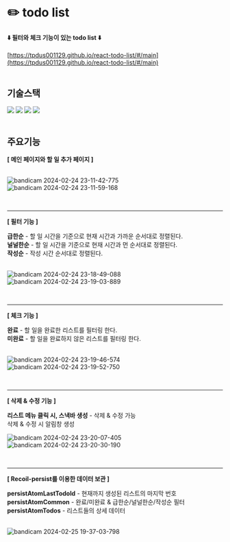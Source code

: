 # ✏️ todo list

#### ⬇️ 필터와 체크 기능이 있는 todo list ⬇️

[https://tpdus001129.github.io/react-todo-list/#/main](https://tpdus001129.github.io/react-todo-list/#/main)<br/><br/>

## 기술스택

<div align="left">  
  <img src="https://img.shields.io/badge/React-61DAFB?style=flat-square&logo=React&logoColor=black"/>
  <img src="https://img.shields.io/badge/MUI-007FFF?style=flat-square&logo=MUI&logoColor=white"/>
  <img src="https://img.shields.io/badge/Tailwind CSS-06B6D4?style=flat-square&logo=Tailwind CSS&logoColor=white"/>
  <img src="https://img.shields.io/badge/Recoil-3578E5?style=flat-square&logo=Recoil&logoColor=white"/>
</div>
<br/>

## 주요기능

**[ 메인 페이지와 할 일 추가 페이지 ]**  
<br />

![bandicam 2024-02-24 23-11-42-775](https://github.com/tpdus001129/react-todo-list/assets/113432040/40cd03fa-ae2e-4b5e-bcd3-fe7fe2bf7946)
![bandicam 2024-02-24 23-11-59-168](https://github.com/tpdus001129/react-todo-list/assets/113432040/06882ecf-3091-4bea-ad4e-a766c64bdc5b)

<br /><hr />

**[ 필터 기능 ]**
<br />

**급한순** - 할 일 시간을 기준으로 현재 시간과 가까운 순서대로 정렬된다.  
**널널한순** - 할 일 시간을 기준으로 현재 시간과 먼 순서대로 정렬된다.  
**작성순** - 작성 시간 순서대로 정렬된다.  
<br />

![bandicam 2024-02-24 23-18-49-088](https://github.com/tpdus001129/react-todo-list/assets/113432040/4c92baca-a7c1-4e72-94c5-b1e7fd907342)
![bandicam 2024-02-24 23-19-03-889](https://github.com/tpdus001129/react-todo-list/assets/113432040/707453e6-4bde-4fed-9187-0680eb9ce95a)

<br /><hr />

**[ 체크 기능 ]**
<br />

**완료** - 할 일을 완료한 리스트를 필터링 한다.  
**미완료** - 할 일을 완료하지 않은 리스트를 필터링 한다.  
<br />

![bandicam 2024-02-24 23-19-46-574](https://github.com/tpdus001129/react-todo-list/assets/113432040/77cd35ad-dc2a-44aa-ba3e-bc5eda4d1fdb)
![bandicam 2024-02-24 23-19-52-750](https://github.com/tpdus001129/react-todo-list/assets/113432040/cafa888f-f7f1-4b4f-a238-c578cdfd1ec6)

<br /><hr />

**[ 삭제 & 수정 기능 ]**
<br />

**리스트 메뉴 클릭 시, 스낵바 생성** - 삭제 & 수정 가능  
삭제 & 수정 시 알림창 생성
<br />

![bandicam 2024-02-24 23-20-07-405](https://github.com/tpdus001129/react-todo-list/assets/113432040/be1f684b-1208-4cd9-a776-42d16135de71)
![bandicam 2024-02-24 23-20-30-190](https://github.com/tpdus001129/react-todo-list/assets/113432040/acb93037-b74f-4818-8114-5ab9c6295cc6)

<br /><hr />

**[ Recoil-persist를 이용한 데이터 보관 ]**
<br />

**persistAtomLastTodoId** - 현재까지 생성된 리스트의 마지막 번호  
**persistAtomCommon** - 완료/미완료 & 급한순/널널한순/작성순 필터  
**persistAtomTodos** - 리스트들의 상세 데이터  
<br />

![bandicam 2024-02-25 19-37-03-798](https://github.com/tpdus001129/react-todo-list/assets/113432040/a92d5baf-bcf0-43f2-b7a4-e31c048ac5ef)
